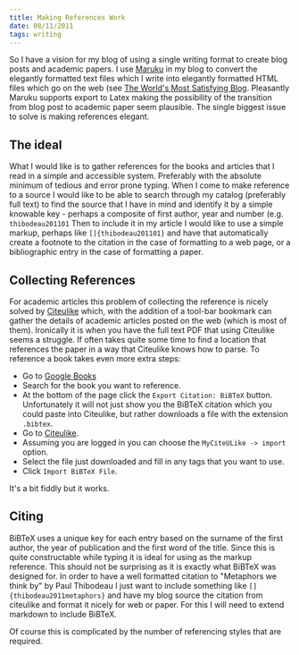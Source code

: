 ```yaml
--- 
title: Making References Work
date: 08/11/2011
tags: writing
---
```


So I have a vision for my blog of using a single writing format to create blog posts and academic papers.  I use [Maruku](http://maruku.rubyforge.org/index.html) in my blog to convert the elegantly formatted text files which I write into elegantly formatted HTML files which go on the web (see [The World's Most Satisfying Blog](/2011/11/satisfying-blog.html).  Pleasantly Maruku supports export to Latex making the possibility of the transition from blog post to academic paper seem plausible.  The single biggest issue to solve is making references elegant.


The ideal
----------

What I would like is to gather references for the books and articles that I read in a simple and accessible system.  Preferably with the absolute minimum of tedious and error prone typing.  When I come to make reference to a source I would like to be able to search through my catalog (preferably full text) to find the source that I have in mind and identify it by a simple knowable key - perhaps a composite of first author, year and number (e.g.  `thibodeau201101`  Then to include it in my article I would like to use a simple markup, perhaps like `[]{thibodeau201101}` and have that automatically create a footnote to the citation in the case of formatting to a web page, or a bibliographic entry in the case of formatting a paper.


Collecting References
---------------------

For academic articles this problem of collecting the reference is nicely solved by [Citeulike](http://www.citeulike.org/) which, with the addition of a tool-bar bookmark can gather the details of academic articles posted on the web (which is most of them).  Ironically it is when you have the full text PDF that using Citeulike seems a struggle.  If often takes quite some time to find a location that references the paper in a way that Citeulike knows how to parse.  To reference a book takes even more extra steps:

* Go to [Google Books](http://books.google.com/)
* Search for the book you want to reference.
* At the bottom of the page click the `Export Citation: BiBTeX` button.  Unfortunately it will not just show you the BiBTeX citation which you could paste into Citeulike, but rather downloads a file with the extension `.bibtex`.
* Go to [Citeulike](http://www.citeulike.org/).
* Assuming you are logged in you can choose the `MyCiteULike -> import` option.
* Select the file just downloaded and fill in any tags that you want to use.
* Click `Import BiBTeX File`.

It's a bit fiddly but it works.


Citing
-------

BiBTeX uses a unique key for each entry based on the surname of the first author, the year of publication and the first word of the title.  Since this is quite constructable while typing it is ideal for using as the markup reference.  This should not be surprising as it is exactly what BiBTeX was designed for.  In order to have a well formatted citation to "Metaphors we think by" by Paul Thibodeau I just want to include something like `[]{thibodeau2011metaphors}` and have my blog source the citation from citeulike and format it nicely for web or paper.
For this I will need to extend markdown to include BiBTeX.

Of course this is complicated by the number of referencing styles that are required.

